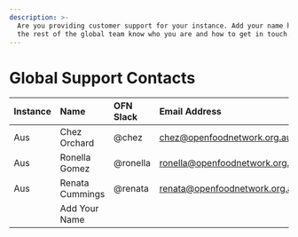 ```yaml
---
description: >-
  Are you providing customer support for your instance. Add your name here so
  the rest of the global team know who you are and how to get in touch.
---
```


# Global Support Contacts

| Instance | Name | OFN Slack | Email Address |
| :--- | :--- | :--- | :--- |
| Aus | Chez Orchard | @chez | chez@openfoodnetwork.org.au |
| Aus | Ronella Gomez | @ronella | ronella@openfoodnetwork.org.au |
| Aus | Renata Cummings | @renata | renata@openfoodnetwork.org.au |
|  | Add Your Name |  |  |



